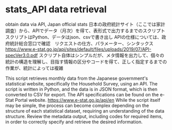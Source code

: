 # stats_API data retrieval
obtain data via API, Japan official stats 
日本の政府統計サイト（ここでは家計調査）から、APIでデータ（月次）を得て、表形式で出力するまでのスクリプト　
スクリプトはPython、データはjson、csvで書き出し
APIの仕様については、政府統計総合窓口で確認　リクエストの仕方、パラメーター、シンタックス
https://www.e-stat.go.jp/api/sites/default/files/uploads/2019/07/API-specVer3.0.pdf
スクリプト自体はシンプルだが、メタ情報を出力して、個々の統計の構造を理解し、目指す情報の区分やコードを得て、正しく指定するまでの作業が、統計によっては複雑

This script retrieves monthly data from the Japanese government's statistical website, specifically the Household Survey, using an API. The script is written in Python, and the data is in JSON format, which is then converted to CSV for export. 
The API specifications can be found on the e-Stat Portal website. https://www.e-stat.go.jp/api/en
While the script itself may be simple, the process can become complex depending on the structure of each statistical dataset, requiring an understanding of the data structure. Review the metadata output, including codes for required items, in order to correctly specify and retrieve the desired information.

